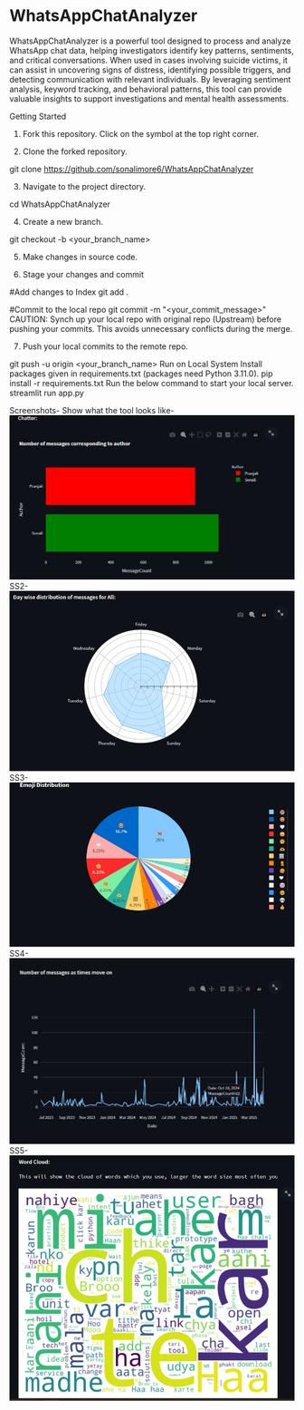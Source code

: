 # WhatsAppChatAnalyzer
WhatsAppChatAnalyzer is a powerful tool designed to process and analyze WhatsApp chat data, helping investigators identify key patterns, sentiments, and critical conversations. When used in cases involving suicide victims, it can assist in uncovering signs of distress, identifying possible triggers, and detecting communication with relevant individuals. By leveraging sentiment analysis, keyword tracking, and behavioral patterns, this tool can provide valuable insights to support investigations and mental health assessments.

Getting Started
1. Fork this repository. Click on the  symbol at the top right corner.

2. Clone the forked repository.

git clone https://github.com/sonalimore6/WhatsAppChatAnalyzer

3. Navigate to the project directory.

cd WhatsAppChatAnalyzer

4. Create a new branch.

git checkout -b <your_branch_name>

5. Make changes in source code.

6. Stage your changes and commit

#Add changes to Index
git add .

#Commit to the local repo
git commit -m "<your_commit_message>"
CAUTION: Synch up your local repo with original repo (Upstream) before pushing your commits. This avoids unnecessary conflicts during the merge.

7. Push your local commits to the remote repo.

git push -u origin <your_branch_name>
Run on Local System
Install packages given in requirements.txt (packages need Python 3.11.0).
pip install -r requirements.txt
Run the below command to start your local server.
streamlit run app.py

Screenshots- Show what the tool looks like- ![Alt text](https://github.com/sonalimore6/WhatsAppChatAnalyzer/blob/main/Wp%20SS1.jpg)
SS2- ![Alt text](https://github.com/sonalimore6/WhatsAppChatAnalyzer/blob/main/WpSS2.jpg)
SS3- ![Alt text](https://github.com/sonalimore6/WhatsAppChatAnalyzer/blob/main/Wp%20SS3.jpg)
SS4- ![Alt text](https://github.com/sonalimore6/WhatsAppChatAnalyzer/blob/main/Wp%20SS4.jpg)
SS5- ![Alt text](https://github.com/sonalimore6/WhatsAppChatAnalyzer/blob/main/Wp%20SS5.jpg)
